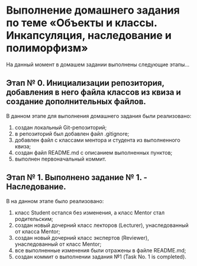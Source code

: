 # Выполнение домашнего задания по теме «Объекты и классы. Инкапсуляция, наследование и полиморфизм»

На данный момент в домашем задании выполнены следующие этапы...

## Этап № 0. Инициализации репозитория, добавления в него файла классов из квиза и создание дополнительных файлов.
В данном этапе для выполнения домашнего задания были реализовано:
1. создан локальный Git-репозиторий;
2. в репозиторий был добавлен файл .gitignore;
3. добавлен файл с классами ментора и студента из выполненного квиза;
4. создан файл README.md с описанием выполненных пунктов;
5. выполнен первоначальный коммит.

## Этап № 1. Выполнено задание № 1. - Наследование.
В на данном этапе было реализовано:
1. класс Student остался без изменения, а класс Mentor стал родительским;
2. создан новый дочерний класс лекторов (Lecturer), унаследованный от класса Mentor;
3. создан новый дочерний класс экспертов (Reviewer), унаследованный от класс Mentor;
4. все выполненные изменения были отражены в файлe README.md;
5. создан коммит о выполнении задания №1 (Task No. 1 is completed).